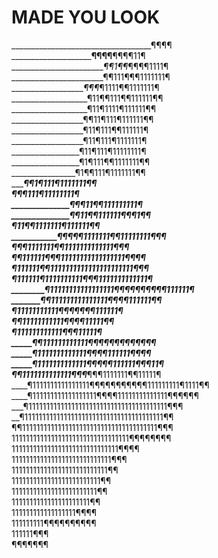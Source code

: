 # MADE YOU LOOK
___________________________________¶¶¶¶          
________________________¶¶¶¶____¶¶¶¶11¶             
________________________¶¶1¶¶_¶¶¶¶1111¶             
_______________________¶¶111¶¶¶1111111¶             
___________________¶¶¶_¶1111¶¶1111111¶              
___________________¶11¶¶111¶¶111111¶¶               
___________________¶11¶1111¶111111¶¶                
__________________¶¶11¶111¶111111¶¶                 
__________________¶11¶111¶¶111111¶                  
__________________¶11¶111¶1111111¶                  
_________________¶11¶111¶11111111¶                  
_________________¶1¶111¶¶1111111¶¶                  
________________¶1¶¶111¶1111111¶¶                   
_______________¶¶1¶111¶1111111¶¶                    
_______________¶¶¶111¶11111111¶                     
______________¶¶¶11¶¶111111111¶                     
______________¶¶11¶¶111111¶¶¶1¶¶                    
_____________¶11¶¶1111111¶111111¶¶                  
___________¶¶¶¶¶1111111¶¶11111111¶¶¶                
__________¶¶¶1111111¶¶1111111111111¶¶¶              
_________¶¶111111¶¶¶11111111111111111¶¶¶¶           
_________¶111111¶¶1111111111111111111111¶¶¶         
_________¶111111¶1111111111¶¶¶1111111111111¶        
________¶11111111111111111¶¶_¶¶¶¶¶¶¶¶111111¶        
_______¶¶111111111111111¶¶¶________¶111111¶¶        
_______¶11111111111¶¶¶¶¶¶__________¶111111¶         
______¶¶11111111111¶¶_____________¶¶11111¶¶        
______¶111111111111¶______________¶¶11111¶         
_____¶¶111111111111¶________________¶¶¶¶¶¶¶¶¶¶¶¶   
_____¶1111111111111¶________________¶¶¶111111¶¶¶¶  
_____¶1111111111111¶¶_____________¶¶¶111111¶¶¶11¶  
____¶¶1111111111111¶¶¶_________¶¶¶1111111¶¶11111¶  
____¶1111111111111111¶¶¶¶¶¶¶¶¶¶¶111111111¶1111¶¶ 
____¶111111111111111111¶¶¶¶11111111111111¶¶¶¶¶¶  
___¶111111111111111111111111111111111111111¶¶¶   
__¶111111111111111111111111111111111111111¶¶     
¶¶11111111111111111111111111111111111111¶¶¶      
111111111111111111111111111111111¶¶¶¶¶¶¶¶        
111111111111111111111111111111¶¶¶¶               
1111111111111111111111111111¶¶¶                  
111111111111111111111111111¶¶                    
1111111111111111111111111¶¶                      
111111111111111111111111¶¶                       
1111111111111111111111¶¶                         
111111111111111111¶¶¶¶                           
111111111¶¶¶¶¶¶¶¶¶¶                              
111111¶¶¶                                        
¶¶¶¶¶¶¶
